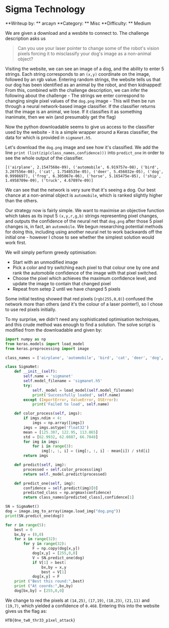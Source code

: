 # Sigma Technology

**Writeup by: ** arcayn
**Category: ** Misc
**Difficulty: ** Medium

We are given a download and a wesbite to connect to. The challenge description asks us
> Can you use your laser pointer to change some of the robot's vision pixels forcing it to misclassify your dog's image as a non-animal object?

Visiting the website, we can see an image of a dog, and the ability to enter 5 strings. Each string corresponds to an `(x,y)` coordinate on the image, followed by an rgb value. Entering random strings, the website tells us that our dog has been identified as an animal by the robot, and then kidnapped! From this, combined with the challenge description, we can infer the following about the challenge
	- The strings we enter correspond to changing single pixel values of the `dog.png` image
	- This will then be run through a neural network-based image classifier. If the classifier returns that the image is an animal, we lose. If it classifies it as something inanimate, then we win (and presumably get the flag)
	
Now the python downloadable seems to give us access to the classifier used by the website - it is a simple wrapper around a Keras classifier, the data for which is provided in `sigmanet.h5`.

Let's download the `dog.png` image and see how it's classified.  We add the line
`print (list(zip(class_names,confidence)))`
into `predict_one` in order to see the whole output of the classifier.
```
[('airplane', 2.1547568e-09), ('automobile', 6.919757e-08), ('bird', 3.207556e-08), ('cat', 1.7548535e-05), ('deer', 5.456032e-05), ('dog', 0.9998697), ('frog', 6.305067e-06), ('horse', 5.165475e-05), ('ship', 1.4958709e-09), ('truck', 4.67897e-09)]
```
We can see that the network is very sure that it's seeing a dog. Our best chance at a non-animal object is `automobile`, which is ranked slightly higher than the others.

Our strategy now is fairly simple. We want to maximise an objective function which takes as its input 5 `(x,y,r,g,b)` strings representing pixel changes, and outputs the confidence of the neural net that `dog.png` after those 5 pixel changes is, in fact, an `automobile`. We begun researching potential methods for doing this, including using another neural net to work backwards off the initial one - however I chose to see whether the simplest solution would work first.

We will simply perform greedy optimisation:
- Start with an unmodified image
- Pick a color and try switching each pixel to that colour one by one and rank the automobile confidence of the image with that pixel switched.
- Choose the pixel which achieves the maximum confidence level, and update the image to contain that changed pixel
- Repeat from setep 2 until we have changed 5 pixels

Some initial testing showed that red pixels (`rgb(255,0,0)`) confused the network more than others (and it's the colour of a laser pointer!), so I chose to use red pixels initially.

To my surprise, we didn't need any sophisticated optimisation techniques, and this crude method was enough to find a solution. The solve script is modified from the downloadable and given by:

```python
import numpy as np
from keras.models import load_model
from keras.preprocessing import image

class_names = ['airplane', 'automobile', 'bird', 'cat', 'deer', 'dog', 'frog', 'horse', 'ship', 'truck']

class SigmaNet:
    def __init__(self):
        self.name = 'sigmanet'
        self.model_filename = 'sigmanet.h5'
        try:
            self._model = load_model(self.model_filename)
            print('Successfully loaded', self.name)
        except (ImportError, ValueError, OSError):
            print('Failed to load', self.name)

    def color_process(self, imgs):
        if imgs.ndim < 4:
            imgs = np.array([imgs])
        imgs = imgs.astype('float32')
        mean = [125.307, 122.95, 113.865]
        std = [62.9932, 62.0887, 66.7048]
        for img in imgs:
            for i in range(3):
                img[:, :, i] = (img[:, :, i] - mean[i]) / std[i]
        return imgs

    def predict(self, img):
        processed = self.color_process(img)
        return self._model.predict(processed)

    def predict_one(self, img):
        confidence = self.predict(img)[0]
        predicted_class = np.argmax(confidence)
        return class_names[predicted_class],confidence[1]

SN = SigmaNet()
dog = image.img_to_array(image.load_img("dog.png"))
print(SN.predict_one(dog))

for r in range(5):
    best = 0
    bx,by = (0,0)
    for x in range(32):
        for y in range(32):
            F = np.copy(dog[x,y])
            dog[x,y] = [255,0,0]
            V = SN.predict_one(dog)
            if V[1] > best:
                bx,by = x,y
                best = V[1]
            dog[x,y] = F
    print ("Best this round:",best)
    print ("At coords:",bx,by)
    dog[bx,by] = [255,0,0]
```
We change to red the pixels at `(14,25)`, `(17,19)`, `(18,23)`, `(21,11)` and `(19,7)`, which yielded a confidence of `0.468`. Entering this into the website gives us the flag as:

`HTB{0ne_tw0_thr33_p1xel_attack}`